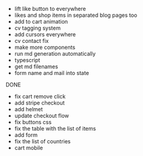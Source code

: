 - lift like button to everywhere
- likes and shop items in separated blog pages too
- add to cart animation
- cv tagging system
- add cursors everywhere
- cv contact fix
- make more components
- run md generation automatically
- typescript
- get md filenames
- form name and mail into state

DONE

- fix cart remove click
- add stripe checkout
- add helmet
- update checkout flow
- fix buttons css
- fix the table with the list of items
- add form
- fix the list of countries
- cart mobile
